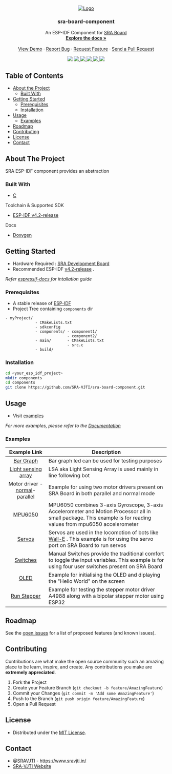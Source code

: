 <!-- PROJECT LOGO -->
<br />
<p align="center">
  <a href="https://github.com/SRA-VJTI/sra-board-component/">
    <img src="./assets/logo.png" alt="Logo" >
  </a>

  <h3 align="center">sra-board-component</h3>

  <p align="center">
    An ESP-IDF Component for <a href="https://github.com/SRA-VJTI/sra-board-hardware-design">SRA Board</a>
    <br />
    <a href="https://sravjti.tech/sra-board-component/"><strong>Explore the docs »</strong></a>
    <br />
    <br />
    <a href="https://github.com/SRA-VJTI/sra-board-component/tree/main/examples">View Demo</a>
    ·
    <a href="https://github.com/SRA-VJTI/sra-board-component/issues">Report Bug</a>
    ·
    <a href="https://github.com/SRA-VJTI/sra-board-component/issues">Request Feature</a>
    ·
    <a href="https://github.com/SRA-VJTI/sra-board-component/pulls">Send a Pull Request</a>
  </p>
</p>

<p align="center">
  <img src="https://github.com/SRA-VJTI/sra-board-component/workflows/SRA%20Board%20component/badge.svg">
  <a href="https://github.com/SRA-VJTI/sra-board-component/network/members">
    <img src="https://img.shields.io/github/forks/SRA-VJTI/sra-board-component">
  </a>
  <a href="https://github.com/SRA-VJTI/sra-board-component/stargazers">
    <img src="https://img.shields.io/github/stars/SRA-VJTI/sra-board-component">
  </a>
  <a href="https://github.com/SRA-VJTI/sra-board-component/issues">
    <img src="https://img.shields.io/github/issues/SRA-VJTI/sra-board-component">
  </a>
  <a href="https://github.com/SRA-VJTI/sra-board-component/blob/main/LICENSE">
    <img src="https://img.shields.io/github/license/SRA-VJTI/sra-board-component">
  </a>
  <a href="https://linkedin.com/in/sra-vjti">
    <img src="https://img.shields.io/badge/-LinkedIn-black.svg?logo=linkedin&colorB=555">
  </a>
</p>



<!-- TABLE OF CONTENTS -->
## Table of Contents

* [About the Project](#about-the-project)
  * [Built With](#built-with)
* [Getting Started](#getting-started)
  * [Prerequisites](#prerequisites)
  * [Installation](#installation)
* [Usage](#usage)
  * [Examples](#examples)
* [Roadmap](#roadmap)
* [Contributing](#contributing)
* [License](#license)
* [Contact](#contact)



<!-- ABOUT THE PROJECT -->
## About The Project

SRA ESP-IDF component provides an abstraction 

### Built With

* [C](https://en.wikipedia.org/wiki/C_(programming_language))

Toolchain & Supported SDK

* [ESP-IDF v4.2-release](https://github.com/espressif/esp-idf/tree/release/v4.2)

Docs

* [Doxygen](https://www.doxygen.nl/index.html)

<!-- GETTING STARTED -->
## Getting Started

* Hardware Required : [SRA Development Board](https://github.com/SRA-VJTI/sra-board-hardware-design)
* Recommended ESP-IDF [v4.2-release](https://github.com/espressif/esp-idf/tree/release/v4.2) .

_Refer [espressif-docs](https://docs.espressif.com/projects/esp-idf/en/stable/esp32/get-started/) for intallation guide_

### Prerequisites

* A stable release of [ESP-IDF](https://github.com/espressif/esp-idf)
* Project Tree containing `components` dir

```
- myProject/
             - CMakeLists.txt
             - sdkconfig
             - components/ - component1/ 
                           - component2/ 
             - main/       - CMakeLists.txt
                           - src.c
             - build/
```

### Installation

```sh
cd <your_esp_idf_project>
mkdir components
cd components
git clone https://github.com/SRA-VJTI/sra-board-component.git
```


<!-- USAGE EXAMPLES -->
## Usage

- Visit [examples](https://github.com/SRA-VJTI/sra-board-component/tree/main/examples)

_For more examples, please refer to the [Documentation](https://sravjti.tech/sra-board-component/)_

### Examples

| Example Link  	|   Description	|
|:-:	            |---	          |
|[Bar Graph](https://github.com/SRA-VJTI/sra-board-component/tree/main/examples/bar_graph)       |  Bar graph led can be used for testing purposes 	|
|  [ Light sensing array](https://github.com/SRA-VJTI/sra-board-component/tree/main/examples/lsa) 	|  LSA aka Light Sensing Array is used mainly in line following bot 	|
|  Motor driver - [normal](https://github.com/SRA-VJTI/sra-board-component/tree/main/examples/motor_driver_normal)- [parallel](https://github.com/SRA-VJTI/sra-board-component/tree/main/examples/motor_driver_parallel) 	|  Example for using two motor drivers present on SRA Board in both parallel and normal mode 	|
|  [MPU6050](https://github.com/SRA-VJTI/sra-board-component/tree/main/examples/mpu6050) 	|  MPU6050 combines 3-axis Gyroscope, 3-axis Accelerometer and Motion Processor all in small package. This example is for reading values from mpu6050 accelerometer	|
|  [Servos](https://github.com/SRA-VJTI/sra-board-component/tree/main/examples/servos) 	|  Servos are used in the locomotion of bots like [Wall-E](https://github.com/SRA-VJTI/Wall-E_v2.1) . This example is for using the servo port on SRA Board to run servos 	|
| [Switches](https://github.com/SRA-VJTI/sra-board-component/tree/main/examples/switches) | Manual Switches provide the traditional comfort to toggle the input variables. This example is for using four user switches present on SRA Board |
| [OLED](https://github.com/SRA-VJTI/sra-board-component/tree/main/examples/oled) | Example for initialising the OLED and diplaying the "Hello World" on the screen |
| [Run Stepper](https://github.com/SRA-VJTI/sra-board-component/tree/main/examples/run_stepper) | Example for testing the stepper motor driver A4988 along with a bipolar stepper motor using ESP32 |

<!-- ROADMAP -->
## Roadmap

See the [open issues](https://github.com/SRA-VJTI/sra-board-component/issues) for a list of proposed features (and known issues).



<!-- CONTRIBUTING -->
## Contributing

Contributions are what make the open source community such an amazing place to be learn, inspire, and create. Any contributions you make are **extremely appreciated**.

1. Fork the Project
2. Create your Feature Branch (`git checkout -b feature/AmazingFeature`)
3. Commit your Changes (`git commit -m 'Add some AmazingFeature'`)
4. Push to the Branch (`git push origin feature/AmazingFeature`)
5. Open a Pull Request



<!-- LICENSE -->
## License

* Distributed under the [MIT License](https://github.com/SRA-VJTI/sra-board-component/blob/main/LICENSE).

<!-- CONTACT -->
## Contact

* [@SRAVJTI](https://twitter.com/SRAVJTI) - https://www.sravjti.in/
* [SRA-VJTI Website](https://www.sravjti.in/contact-us)



